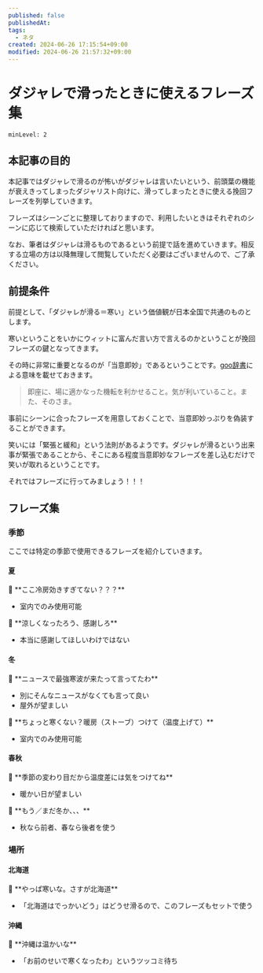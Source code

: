 ```yaml
---
published: false
publishedAt: 
tags:
  - ネタ
created: 2024-06-26 17:15:54+09:00
modified: 2024-06-26 21:57:32+09:00
---
```


# ダジャレで滑ったときに使えるフレーズ集

```table-of-contents
minLevel: 2
```

## 本記事の目的

本記事ではダジャレで滑るのが怖いがダジャレは言いたいという、前頭葉の機能が衰えきってしまったダジャリスト向けに、滑ってしまったときに使える挽回フレーズを列挙していきます。

フレーズはシーンごとに整理しておりますので、利用したいときはそれぞれのシーンに応じて検索していただければと思います。

なお、筆者はダジャレは滑るものであるという前提で話を進めていきます。相反する立場の方は以降無理して閲覧していただく必要はございませんので、ご了承ください。

## 前提条件

前提として、「ダジャレが滑る＝寒い」という価値観が日本全国で共通のものとします。

寒いということをいかにウィットに富んだ言い方で言えるのかということが挽回フレーズの鍵となってきます。

その時に非常に重要となるのが「当意即妙」であるということです。[goo辞書](https://dictionary.goo.ne.jp/word/%E5%BD%93%E6%84%8F%E5%8D%B3%E5%A6%99/)による意味を載せておきます。

> 即座に、場に適かなった機転を利かせること。気が利いていること。また、そのさま。

事前にシーンに合ったフレーズを用意しておくことで、当意即妙っぷりを偽装することができます。

笑いには「緊張と緩和」という法則があるようです。ダジャレが滑るという出来事が緊張であることから、そこにある程度当意即妙なフレーズを差し込むだけで笑いが取れるということです。

それではフレーズに行ってみましょう！！！

## フレーズ集

### 季節

ここでは特定の季節で使用できるフレーズを紹介していきます。

#### 夏

<aside>
🥶 **ここ冷房効きすぎてない？？？**

- 室内でのみ使用可能

</aside>

<aside>
🥶 **涼しくなったろう、感謝しろ**

- 本当に感謝してほしいわけではない

</aside>

#### 冬

<aside>
🥶 **ニュースで最強寒波が来たって言ってたわ**

- 別にそんなニュースがなくても言って良い
- 屋外が望ましい

</aside>

<aside>
🥶 **ちょっと寒くない？暖房（ストーブ）つけて（温度上げて）**

- 室内でのみ使用可能

</aside>

#### 春秋

<aside>
🥶 **季節の変わり目だから温度差には気をつけてね**

- 暖かい日が望ましい

</aside>

<aside>
🥶 **もう／まだ冬か、、、**

- 秋なら前者、春なら後者を使う

</aside>

### 場所

#### 北海道

<aside>
🥶 **やっぱ寒いな。さすが北海道**

- 「北海道はでっかいどう」はどうせ滑るので、このフレーズもセットで使う

</aside>

#### 沖縄

<aside>
🥶 **沖縄は温かいな**

- 「お前のせいで寒くなったわ」というツッコミ待ち

</aside>
